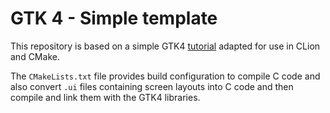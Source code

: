 # GTK 4 - Simple template

This repository is based on a simple GTK4 [tutorial](https://github.com/ToshioCP/Gtk4-tutorial/blob/main/Readme.md)
adapted for use in CLion and CMake.

The `CMakeLists.txt` file provides build configuration to compile C code and also convert `.ui` files containing screen
layouts into C code and then compile and link them with the GTK4 libraries.
